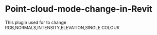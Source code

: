 # Point-cloud-mode-change-in-Revit
This plugin used for to change RGB,NORMALS,INTENSITY,ELEVATION,SINGLE COLOUR
